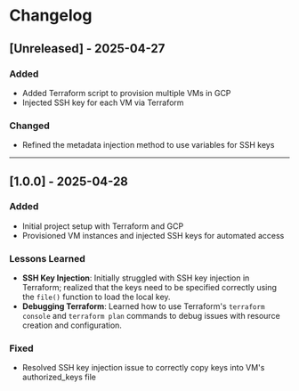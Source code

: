 # Changelog

## [Unreleased] - 2025-04-27
### Added
- Added Terraform script to provision multiple VMs in GCP
- Injected SSH key for each VM via Terraform

### Changed
- Refined the metadata injection method to use variables for SSH keys

---

## [1.0.0] - 2025-04-28
### Added
- Initial project setup with Terraform and GCP
- Provisioned VM instances and injected SSH keys for automated access

### Lessons Learned
- **SSH Key Injection**: Initially struggled with SSH key injection in Terraform; realized that the keys need to be specified correctly using the `file()` function to load the local key.
- **Debugging Terraform**: Learned how to use Terraform's `terraform console` and `terraform plan` commands to debug issues with resource creation and configuration.

### Fixed
- Resolved SSH key injection issue to correctly copy keys into VM's authorized_keys file

